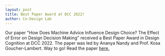 ```yaml
---
layout: post
title: Best Paper Award at DCC 2022!
author: Co-Design Lab
---
```


Our paper "How Does Machine Advice Influence Design Choice? The Effect of Error on Design Decision Making" received a Best Paper Award in Design Cognition at DCC 2022. The paper was led by Ananya Nandy and Prof. Kosa Goucher-Lambert. Way to go! Read the paper [here.](https://codesign.berkeley.edu/papers/nandy-machineadvice-designchoice-DCC/)

